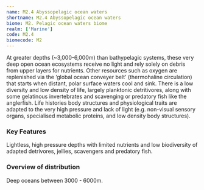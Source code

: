 ```yaml
---
name: M2.4 Abyssopelagic ocean waters
shortname: M2.4 Abyssopelagic ocean waters
biome: M2. Pelagic ocean waters biome
realm: ['Marine']
code: M2.4
biomecode: M2
---
```


At greater depths (~3,000-6,000m) than bathypelagic systems, these very deep open ocean ecosystems receive no light and rely solely on debris from upper layers for nutrients. Other resources such as oxygen are replenished via the ‘global ocean conveyer belt’ (thermohaline circulation) that starts when distant, polar surface waters cool and sink. There is a low diversity and low density of life, largely planktonic detritivores, along with some gelatinous invertebrates and scavenging or predatory fish like the anglerfish. Life histories body structures and physiological traits are adapted to the very high pressure and lack of light (e.g. non-visual sensory organs, specialised metabolic proteins, and low density body structures).

### Key Features

Lightless, high pressure depths with limited nutrients and low biodiversity of adapted detrivores, jellies, scavengers and predatory fish.

### Overview of distribution

Deep oceans between 3000 - 6000m.
